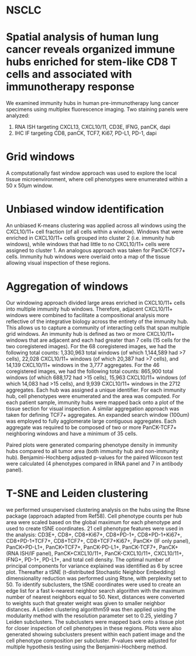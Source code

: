 # NSCLC

# Spatial analysis of human lung cancer reveals organized immune hubs enriched for stem-like CD8 T cells and associated with immunotherapy response

We examined immunity hubs in human pre-immunotherapy lung cancer specimens using multiplex fluorescence imaging.  Two staining panels were analyzed:  

1.  RNA ISH targeting CXCL13, CXCL10/11, CD3E, IFNG, panCK, dapi
2.  IHC IF targeting CD8, panCK, TCF7, Ki67, PD-L1, PD-1, dapi

# Grid windows
A computationally fast window approach was used to explore the local tissue microenvironment, where cell phenotypes were enumerated within a 50 x 50μm window.

# Unbiased window identification
An unbiased K-means clustering was applied across all windows using the CXCL10/11+ cell fraction (of all cells within a window). Windows that were enriched in CXCL10/11+ cells grouped into cluster 2 (i.e. immunity hub windows), while windows that had little to no CXCL10/11+ cells were assigned to cluster 1. An analogous approach was taken for PanCK-TCF7+ cells. Immunity hub windows were overlaid onto a map of the tissue allowing visual inspection of these regions.

# Aggregation of windows
Our windowing approach divided large areas enriched in CXCL10/11+ cells into multiple immunity hub windows. Therefore, adjacent CXCL10/11+ windows were combined to facilitate a compositional analysis more reflective of the integrative biology across the entirety of the immunity hub. This allows us to capture a community of interacting cells that span multiple grid windows. An immunity hub is defined as two or more CXCL10/11+ windows that are adjacent and each had greater than 7 cells (15 cells for the two coregistered images). For the 68 coregistered images, we had the following total counts: 1,330,963 total windows (of which 1,144,589 had >7 cells), 22,028 CXCL10/11+ windows (of which 20,387 had >7 cells), and 14,139 CXCL10/11+ windows in the 3,777 aggregates. For the 46 coregistered images, we had the following total counts: 865,900 total windows (of which 688,172 had >15 cells), 15,963 CXCL10/11+ windows (of which 14,083 had >15 cells), and 9,939 CXCL10/11+ windows in the 2712 aggregates. Each hub was assigned a unique identifier. For each immunity hub, cell phenotypes were enumerated and the area was computed. For each patient sample, immunity hubs were mapped back onto a plot of the tissue section for visual inspection. A similar aggregation approach was taken for defining TCF7+ aggregates. An expanded search window (100um) was employed to fully agglomerate large contiguous aggregates. Each aggregate was required to be composed of two or more PanCK-TCF7+ neighboring windows and have a minimum of 35 cells. 

Paired plots were generated comparing phenotype density in immunity hubs compared to all tumor area (both immunity hub and non-immunity hub). Benjamini-Hochberg adjusted p-values for the paired Wilcoxon test were calculated (4 phenotypes compared in RNA panel and 7 in antibody panel).

# T-SNE and Leiden clustering
we performed unsupervised clustering analysis on the hubs using the Rtsne package (approach adapted from Ref58). Cell phenotype counts per hub area were scaled based on the global maximum for each phenotype and used to create tSNE coordinates. 21 cell phenotype features were used in the analysis: CD3E+, CD8+, CD8+Ki67+, CD8+PD-1+, CD8+PD-1+Ki67+, CD8+PD-1+TCF7+, CD8+TCF7+, CD8+TCF7+Ki67+, PanCK+ (IF only panel), PanCK+PD-L1+, PanCK+TCF7+, PanCK-PD-L1+, PanCK-TCF7+, PanCK+ (RNA ISH/IF panel), PanCK+CXCL10/11+, PanCK-CXCL10/11+, CXCL10/11+, IFNG+, PD-1+, PD-L1+, and total cell density. The optimal number of principal components for variance explained was identified as 6 by scree plot. Thereafter a tSNE (t-distributed Stochastic Neighbor Embedding) dimensionality reduction was performed using Rtsne, with perplexity set to 50. To identify subclusters, the tSNE coordinates were used to create an edge list for a fast k-nearest neighbor search algorithm with the maximum number of nearest neighbors equal to 50. Next, distances were converted to weights such that greater weight was given to smaller neighbor distances. A Leiden clustering algorithm59 was then applied using the modularity method with the resolution parameter set to 0.25, yielding 7 Leiden subclusters. The subclusters were mapped back onto a tissue plot for closer inspection of cell phenotypes in these regions. Plots were also generated showing subclusters present within each patient image and the cell phenotype composition per subcluster. P-values were adjusted for multiple hypothesis testing using the Benjamini-Hochberg method.

